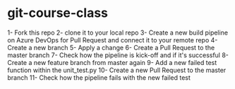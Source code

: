 # git-course-class

1- Fork this repo
2- clone it to your local repo
3- Create a new build pipeline on Azure DevOps for Pull Request and connect it to your remote repo
4- Create a new branch
5- Apply a change
6- Create a Pull Request to the master branch
7- Check how the pipeline is kick-off and if it's successful
8- Create a new feature branch from master again
9- Add a new failed test function within the unit_test.py
10- Create a new Pull Request to the master branch
11- Check how the pipeline fails with the new failed test

